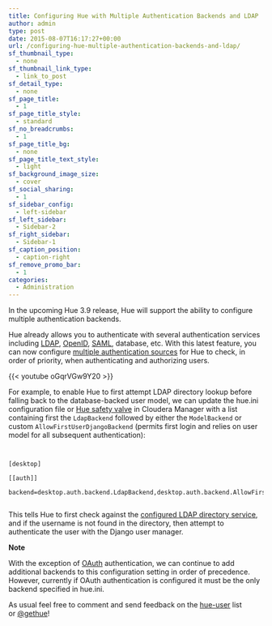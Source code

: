 ```yaml
---
title: Configuring Hue with Multiple Authentication Backends and LDAP
author: admin
type: post
date: 2015-08-07T16:17:27+00:00
url: /configuring-hue-multiple-authentication-backends-and-ldap/
sf_thumbnail_type:
  - none
sf_thumbnail_link_type:
  - link_to_post
sf_detail_type:
  - none
sf_page_title:
  - 1
sf_page_title_style:
  - standard
sf_no_breadcrumbs:
  - 1
sf_page_title_bg:
  - none
sf_page_title_text_style:
  - light
sf_background_image_size:
  - cover
sf_social_sharing:
  - 1
sf_sidebar_config:
  - left-sidebar
sf_left_sidebar:
  - Sidebar-2
sf_right_sidebar:
  - Sidebar-1
sf_caption_position:
  - caption-right
sf_remove_promo_bar:
  - 1
categories:
  - Administration
---
```


In the upcoming Hue 3.9 release, Hue will support the ability to configure multiple authentication backends.

Hue already allows you to authenticate with several authentication services including [LDAP][1], [OpenID][2], [SAML][3], database, etc. With this latest feature, you can now configure <span style="text-decoration: underline;">multiple authentication sources</span> for Hue to check, in order of priority, when authenticating and authorizing users.

{{< youtube oGqrVGw9Y20 >}}

For example, to enable Hue to first attempt LDAP directory lookup before falling back to the database-backed user model, we can update the hue.ini configuration file or [Hue safety valve][4] in Cloudera Manager with a list containing first the `LdapBackend` followed by either the `ModelBackend` or custom `AllowFirstUserDjangoBackend` (permits first login and relies on user model for all subsequent authentication):

<pre><code class="bash">

[desktop]

[[auth]]

backend=desktop.auth.backend.LdapBackend,desktop.auth.backend.AllowFirstUserDjangoBackend

</code></pre>

This tells Hue to first check against the [configured LDAP directory service][5], and if the username is not found in the directory, then attempt to authenticate the user with the Django user manager.

**Note**

With the exception of [OAuth][6] authentication, we can continue to add additional backends to this configuration setting in order of precedence. However, currently if OAuth authentication is configured it must be the only backend specified in hue.ini.

As usual feel free to comment and send feedback on the [hue-user][7] list or [@gethue][8]!

[1]: https://gethue.com/making-hadoop-accessible-to-your-employees-with-ldap/
[2]: https://github.com/cloudera/hue/blob/master/desktop/conf.dist/hue.ini#L414
[3]: https://gethue.com/sso-with-hue-new-saml-backend/
[4]: http://www.cloudera.com/content/cloudera/en/documentation/cloudera-manager/v4-8-3/Cloudera-Manager-Managing-Clusters/cmmc_safety_valve.html
[5]: http://www.cloudera.com/content/cloudera/en/documentation/core/latest/topics/cdh_sg_hue_ldap_config.html
[6]: https://github.com/cloudera/hue/blob/master/desktop/conf.dist/hue.ini#L433
[7]: http://groups.google.com/a/cloudera.org/group/hue-user
[8]: https://twitter.com/gethue
